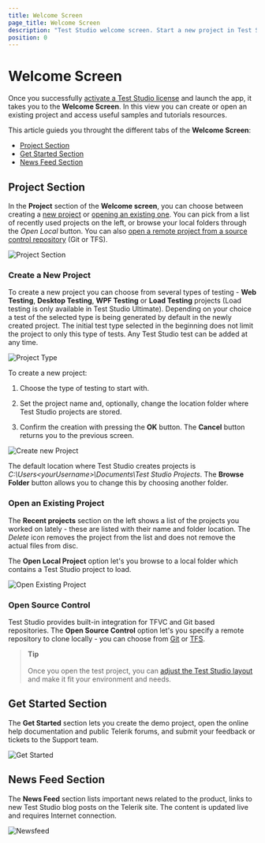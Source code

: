 ```yaml
---
title: Welcome Screen
page_title: Welcome Screen
description: "Test Studio welcome screen. Start a new project in Test Studio. Open an existing project in Test Studio. Get started with Test Studio. Update Test Studio. Check/Find Test Studio version. News related to Test Studio. New Test Studio blogs"
position: 0
---
```

# Welcome Screen

Once you successfully <a href="/prerequisites/license-activation/activating-your-license" target="_blank">activate a Test Studio license</a> and launch the app, it takes you to the **Welcome Screen**. In this view you can create or open an existing project and access useful samples and tutorials resources.

This article guieds you throught the different tabs of the **Welcome Screen**:

* [Project Section](#project-section)
* [Get Started Section](#get-started-section)
* [News Feed Section](#news-feed-section)

## Project Section

In the __Project__ section of the __Welcome screen__, you can choose between creating a [new project](#create-a-new-project) or [opening an existing one](#open-an-existing-project). You can pick from a list of recently used projects on the left, or browse your local folders through the _Open Local_ button. You can also [open a remote project from a source control repository](#open-source-control) (Git or TFS).

![Project Section](/img/getting-started/first-project/fig0a.png)

### Create a New Project

To create a new project you can choose from several types of testing - __Web Testing__, __Desktop Testing__, __WPF Testing__ or __Load Testing__ projects (Load testing is only available in Test Studio Ultimate). Depending on your choice a test of the selected type is being generated by default in the newly created project. The initial test type selected in the beginning does not limit the project to only this type of tests. Any Test Studio test can be added at any time.

![Project Type](/img/automated-tests/customize-project/welcome-screen/fig01.png)

To create a new project:

1. Choose the type of testing to start with.

1. Set the project name and, optionally, change the location folder where Test Studio projects are stored.

1. Confirm the creation with pressing the __OK__ button. The __Cancel__ button returns you to the previous screen.

![Create new Project](/img/getting-started/first-project/fig00.png)

The default location where Test Studio creates projects is _C:\Users\<yourUsername>\Documents\Test Studio Projects_. The __Browse Folder__ button allows you to change this by choosing another folder.

### Open an Existing Project

The **Recent projects** section on the left shows a list of the projects you worked on lately - these are listed with their name and folder location. The _Delete_ icon removes the project from the list and does not remove the actual files from disc. 

The __Open Local Project__ option let's you browse to a local folder which contains a Test Studio project to load.

![Open Existing Project][4]

### Open Source Control

Test Studio provides built-in integration for TFVC and Git based repositories. The __Open Source Control__ option let's you specify a remote repository to clone locally - you can choose from <a href ="/automated-tests/source-control/git/open-git-project" target="_blank">Git</a> or <a href ="/automated-tests/source-control/tfs/open-tfs-project" target="_blank">TFS</a>.

> __Tip__
><br>
><br>
> Once you open the test project, you can <a href ="/automated-tests/customize-project/custom-layout" target="_blank">adjust the Test Studio layout</a> and make it fit your environment and needs.

## Get Started Section

The __Get Started__ section lets you create the demo project, open the online help documentation and public Telerik forums, and submit your feedback or tickets to the Support team.

![Get Started][5]

## News Feed Section

The __News Feed__ section lists important news related to the product, links to new Test Studio blog posts on the Telerik site. The content is updated live and requires Internet connection.

![Newsfeed][7]

[1]: /img/automated-tests/customize-project/welcome-screen/fig1.png
[2]: /img/automated-tests/customize-project/welcome-screen/fig2.png
[3]: /img/automated-tests/customize-project/welcome-screen/fig3.png
[4]: /img/automated-tests/customize-project/welcome-screen/fig4.png
[5]: /img/automated-tests/customize-project/welcome-screen/fig5.png
[6]: /img/automated-tests/customize-project/welcome-screen/fig6.png
[7]: /img/automated-tests/customize-project/welcome-screen/fig7.png
